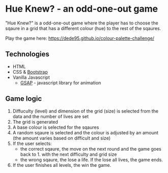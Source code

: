 # Hue Knew? - an odd-one-out game
"Hue Knew?" is a odd-one-out game where the player has to choose the sqaure in a grid that has a different colour (hue) to the rest of the sqaures. 

Play the game here: https://dede95.github.io/colour-palette-challenge/

## Technologies 
- HTML 
- CSS & [Bootstrap](https://getbootstrap.com/)
- Vanilla Javascript 
    - [GSAP](https://gsap.com/) - javascript library for animation 

## Game logic 
1. Diffuculty (level) and dimension of the grid (size) is selected from the data and the number of lives are set
2. The grid is generated 
3. A base colour is selected for the sqaures 
4. A random sqaure is selected and the colour is adjusted by an amount (the amount varies based on difficult and size)
5. If the user selects: 
    - the correct sqaure, the move on the next round and the game goes back to 1. with the next difficulty and grid size 
    - the wrong sqaure, the lose a life. If the lose all lives, the game ends. 
6. If the user finishes all levels, the win the game. 